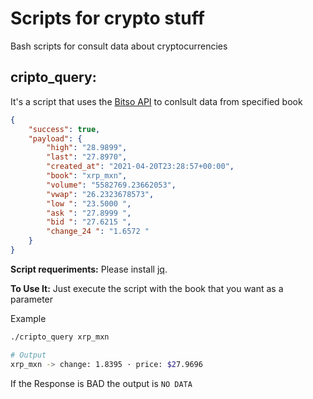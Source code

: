 # Scripts for crypto stuff

Bash scripts for consult data about cryptocurrencies

## cripto_query: 

It's a script that uses the [Bitso API](https://bitso.com/api_info?shell#ticker) to conlsult data from specified book

```json
{
	"success": true,
	"payload": {
		"high": "28.9899",
		"last": "27.8970",
		"created_at": "2021-04-20T23:28:57+00:00",
		"book": "xrp_mxn",
		"volume": "5582769.23662053",
		"vwap": "26.2323678573",
		"low ": "23.5000 ",
		"ask ": "27.8999 ",
		"bid ": "27.6215 ",
		"change_24 ": "1.6572 "
	}
}
```

**Script requeriments:** Please install [jq](https://linuxhint.com/bash_jq_command/).

**To Use It:** Just execute the script with the book that you want as a parameter 

Example

```bash
./cripto_query xrp_mxn

# Output
xrp_mxn -> change: 1.8395 · price: $27.9696
```

If the Response is BAD the output is `NO DATA`
